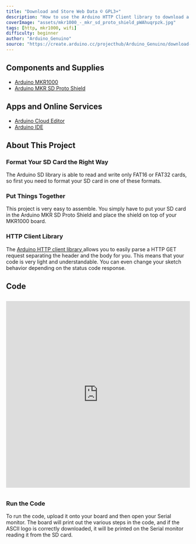 ```yaml
---
title: "Download and Store Web Data © GPL3+"
description: "How to use the Arduino HTTP Client library to download a raw text page and store its content on an SD card."
coverImage: "assets/mkr1000_-_mkr_sd_proto_shield_pWAhuqrpzk.jpg"
tags: [http, mkr1000, wifi]
difficulty: beginner
author: "Arduino_Genuino"
source: "https://create.arduino.cc/projecthub/Arduino_Genuino/download-and-store-web-data-37ef55"
---
```


## Components and Supplies

- [Arduino MKR1000](https://store.arduino.cc/arduino-mkr1000)
- [Arduino MKR SD Proto Shield](https://store.arduino.cc/mkr-sd-proto-shield)

## Apps and Online Services

- [Arduino Cloud Editor](https://create.arduino.cc/editor)
- [Arduino IDE](https://www.arduino.cc/en/main/software)

## About This Project

### Format Your SD Card the Right Way

The Arduino SD library is able to read and write only FAT16 or FAT32 cards, so first you need to format your SD card in one of these formats.

### Put Things Together

This project is very easy to assemble. You simply have to put your SD card in the Arduino MKR SD Proto Shield and place the shield on top of your MKR1000 board.

### HTTP Client Library

The [Arduino HTTP client library ](https://github.com/arduino-libraries/ArduinoHttpClient)allows you to easily parse a HTTP GET request separating the header and the body for you. This means that your code is very light and understandable. You can even change your sketch behavior depending on the status code response.

## Code

<iframe src='https://create.arduino.cc/editor/Arduino_Genuino/43b03333-b080-492f-85eb-ca6146a2dab7/preview?embed&snippet' style='height:510px;width:100%;margin:10px 0' frameborder='0'></iframe>


### Run the Code

To run the code, upload it onto your board and then open your Serial monitor. The board will print out the various steps in the code, and if the ASCII logo is correctly downloaded, it will be printed on the Serial monitor reading it from the SD card.